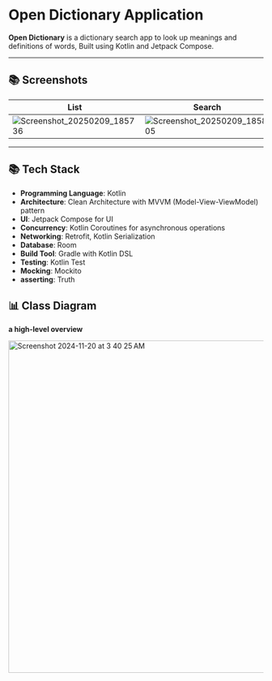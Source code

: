 # Open Dictionary Application

**Open Dictionary** is a dictionary search app to look up meanings and definitions of words, Built using Kotlin and Jetpack Compose.

---
## 📚 Screenshots
| List          | Search        | Details       |
| ------------- | ------------- | ------------- |
| ![Screenshot_20250209_185736](https://github.com/user-attachments/assets/8b0a351e-790e-4bb9-ab0b-b4e9090cbeb7) | ![Screenshot_20250209_185805](https://github.com/user-attachments/assets/316e9ccb-7e4a-4772-b171-edf09ac1202b) | ![Screenshot_20250209_185841](https://github.com/user-attachments/assets/1e4bc273-cdcd-42fc-88f4-0c0e990c83b7) |




---

## 📚 Tech Stack
- **Programming Language**: Kotlin
- **Architecture**: Clean Architecture with MVVM (Model-View-ViewModel) pattern
- **UI**: Jetpack Compose for UI
- **Concurrency**: Kotlin Coroutines for asynchronous operations
- **Networking**: Retrofit, Kotlin Serialization 
- **Database**: Room
- **Build Tool**: Gradle with Kotlin DSL
- **Testing**: Kotlin Test
- **Mocking**: Mockito
- **asserting**: Truth

## 📊 Class Diagram
**a high-level overview**

<img width="655" alt="Screenshot 2024-11-20 at 3 40 25 AM" src="https://github.com/user-attachments/assets/a2029f02-a3e8-4a3e-9eb4-179cddcda894e6">



   
